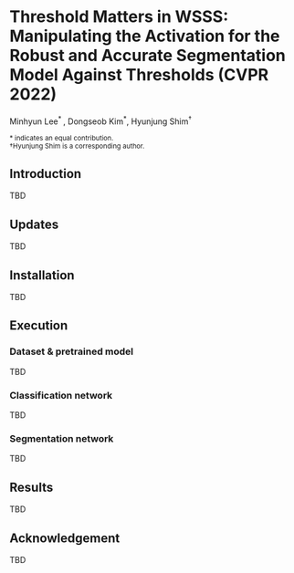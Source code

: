 # Threshold Matters in WSSS: Manipulating the Activation for the Robust and Accurate Segmentation Model Against Thresholds (CVPR 2022)

Minhyun Lee<sup>* </sup>, Dongseob Kim<sup>*</sup>, Hyunjung Shim<sup>†</sup>

<sub>* indicates an equal contribution.</sub> <br>
<sub>†Hyunjung Shim is a corresponding author.</sub>


## Introduction
TBD

## Updates
TBD

## Installation
TBD

## Execution



### Dataset & pretrained model
TBD



### Classification network  
TBD

### Segmentation network
TBD  

## Results
TBD

## Acknowledgement
TBD
